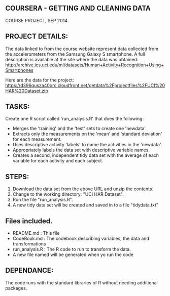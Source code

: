 ## COURSERA - GETTING AND CLEANING DATA
COURSE PROJECT, SEP 2014.

## PROJECT DETAILS:
The data linked to from the course website represent data collected from the accelerometers from the Samsung Galaxy S smartphone. A full description is available at the site where the data was obtained: 
http://archive.ics.uci.edu/ml/datasets/Human+Activity+Recognition+Using+Smartphones

Here are the data for the project: 
https://d396qusza40orc.cloudfront.net/getdata%2Fprojectfiles%2FUCI%20HAR%20Dataset.zip

## TASKS:
Create one R script called 'run_analysis.R' that does the following: 
- Merges the 'training' and the 'test' sets to create one 'newdata'.
- Extracts only the measurements on the 'mean' and 'standard deviation' for each measurement. 
- Uses descriptive activity 'labels' to name the activities in the 'newdata'.
- Appropriately labels the data set with descriptive variable names. 
- Creates a second, independent tidy data set with the average of each variable for each activity and each subject.

## STEPS:
1. Download the data set from the above URL and unzip the contents.
2. Change to the working directory: "UCI HAR Dataset".
3. Run the file "run_analysis.R".
4. A new tidy data set will be created and saved in to a file "tidydata.txt"

## Files included.
* README.md : This file
* CodeBook.md : The codebook describing variables, the data and transformations
* run_analysis.R : The R code to run to transform the data.
* A new file named will be generated when yo run the code

## DEPENDANCE:
The code runs with the standard libraries of R without needing additional packages.

